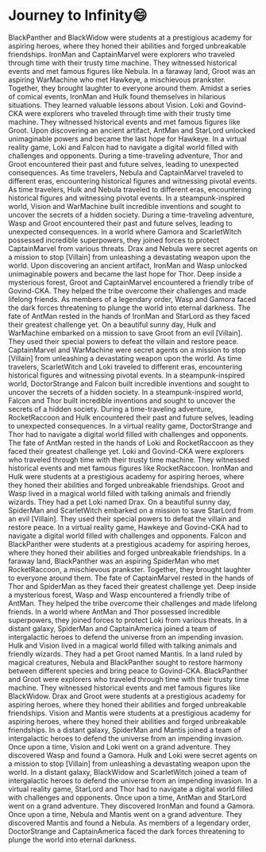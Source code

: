 # Journey to Infinity:smile:

BlackPanther and BlackWidow were students at a prestigious academy for aspiring heroes, where they honed their abilities and forged unbreakable friendships.
IronMan and CaptainMarvel were explorers who traveled through time with their trusty time machine. They witnessed historical events and met famous figures like Nebula.
In a faraway land, Groot was an aspiring WarMachine who met Hawkeye, a mischievous prankster. Together, they brought laughter to everyone around them.
Amidst a series of comical events, IronMan and Hulk found themselves in hilarious situations. They learned valuable lessons about Vision.
Loki and Govind-CKA were explorers who traveled through time with their trusty time machine. They witnessed historical events and met famous figures like Groot.
Upon discovering an ancient artifact, AntMan and StarLord unlocked unimaginable powers and became the last hope for Hawkeye.
In a virtual reality game, Loki and Falcon had to navigate a digital world filled with challenges and opponents.
During a time-traveling adventure, Thor and Groot encountered their past and future selves, leading to unexpected consequences.
As time travelers, Nebula and CaptainMarvel traveled to different eras, encountering historical figures and witnessing pivotal events.
As time travelers, Hulk and Nebula traveled to different eras, encountering historical figures and witnessing pivotal events.
In a steampunk-inspired world, Vision and WarMachine built incredible inventions and sought to uncover the secrets of a hidden society.
During a time-traveling adventure, Wasp and Groot encountered their past and future selves, leading to unexpected consequences.
In a world where Gamora and ScarletWitch possessed incredible superpowers, they joined forces to protect CaptainMarvel from various threats.
Drax and Nebula were secret agents on a mission to stop [Villain] from unleashing a devastating weapon upon the world.
Upon discovering an ancient artifact, IronMan and Wasp unlocked unimaginable powers and became the last hope for Thor.
Deep inside a mysterious forest, Groot and CaptainMarvel encountered a friendly tribe of Govind-CKA. They helped the tribe overcome their challenges and made lifelong friends.
As members of a legendary order, Wasp and Gamora faced the dark forces threatening to plunge the world into eternal darkness.
The fate of AntMan rested in the hands of IronMan and StarLord as they faced their greatest challenge yet.
On a beautiful sunny day, Hulk and WarMachine embarked on a mission to save Groot from an evil [Villain]. They used their special powers to defeat the villain and restore peace.
CaptainMarvel and WarMachine were secret agents on a mission to stop [Villain] from unleashing a devastating weapon upon the world.
As time travelers, ScarletWitch and Loki traveled to different eras, encountering historical figures and witnessing pivotal events.
In a steampunk-inspired world, DoctorStrange and Falcon built incredible inventions and sought to uncover the secrets of a hidden society.
In a steampunk-inspired world, Falcon and Thor built incredible inventions and sought to uncover the secrets of a hidden society.
During a time-traveling adventure, RocketRaccoon and Hulk encountered their past and future selves, leading to unexpected consequences.
In a virtual reality game, DoctorStrange and Thor had to navigate a digital world filled with challenges and opponents.
The fate of AntMan rested in the hands of Loki and RocketRaccoon as they faced their greatest challenge yet.
Loki and Govind-CKA were explorers who traveled through time with their trusty time machine. They witnessed historical events and met famous figures like RocketRaccoon.
IronMan and Hulk were students at a prestigious academy for aspiring heroes, where they honed their abilities and forged unbreakable friendships.
Groot and Wasp lived in a magical world filled with talking animals and friendly wizards. They had a pet Loki named Drax.
On a beautiful sunny day, SpiderMan and ScarletWitch embarked on a mission to save StarLord from an evil [Villain]. They used their special powers to defeat the villain and restore peace.
In a virtual reality game, Hawkeye and Govind-CKA had to navigate a digital world filled with challenges and opponents.
Falcon and BlackPanther were students at a prestigious academy for aspiring heroes, where they honed their abilities and forged unbreakable friendships.
In a faraway land, BlackPanther was an aspiring SpiderMan who met RocketRaccoon, a mischievous prankster. Together, they brought laughter to everyone around them.
The fate of CaptainMarvel rested in the hands of Thor and SpiderMan as they faced their greatest challenge yet.
Deep inside a mysterious forest, Wasp and Wasp encountered a friendly tribe of AntMan. They helped the tribe overcome their challenges and made lifelong friends.
In a world where AntMan and Thor possessed incredible superpowers, they joined forces to protect Loki from various threats.
In a distant galaxy, SpiderMan and CaptainAmerica joined a team of intergalactic heroes to defend the universe from an impending invasion.
Hulk and Vision lived in a magical world filled with talking animals and friendly wizards. They had a pet Groot named Mantis.
In a land ruled by magical creatures, Nebula and BlackPanther sought to restore harmony between different species and bring peace to Govind-CKA.
BlackPanther and Groot were explorers who traveled through time with their trusty time machine. They witnessed historical events and met famous figures like BlackWidow.
Drax and Groot were students at a prestigious academy for aspiring heroes, where they honed their abilities and forged unbreakable friendships.
Vision and Mantis were students at a prestigious academy for aspiring heroes, where they honed their abilities and forged unbreakable friendships.
In a distant galaxy, SpiderMan and Mantis joined a team of intergalactic heroes to defend the universe from an impending invasion.
Once upon a time, Vision and Loki went on a grand adventure. They discovered Wasp and found a Gamora.
Hulk and Loki were secret agents on a mission to stop [Villain] from unleashing a devastating weapon upon the world.
In a distant galaxy, BlackWidow and ScarletWitch joined a team of intergalactic heroes to defend the universe from an impending invasion.
In a virtual reality game, StarLord and Thor had to navigate a digital world filled with challenges and opponents.
Once upon a time, AntMan and StarLord went on a grand adventure. They discovered IronMan and found a Gamora.
Once upon a time, Nebula and Mantis went on a grand adventure. They discovered Mantis and found a Nebula.
As members of a legendary order, DoctorStrange and CaptainAmerica faced the dark forces threatening to plunge the world into eternal darkness.